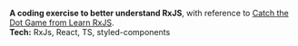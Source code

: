 **A coding exercise to better understand RxJS**, with reference to [Catch the Dot Game from Learn RxJS](https://www.learnrxjs.io/learn-rxjs/recipes/catch-the-dot-game).\
**Tech:** RxJs, React, TS, styled-components
